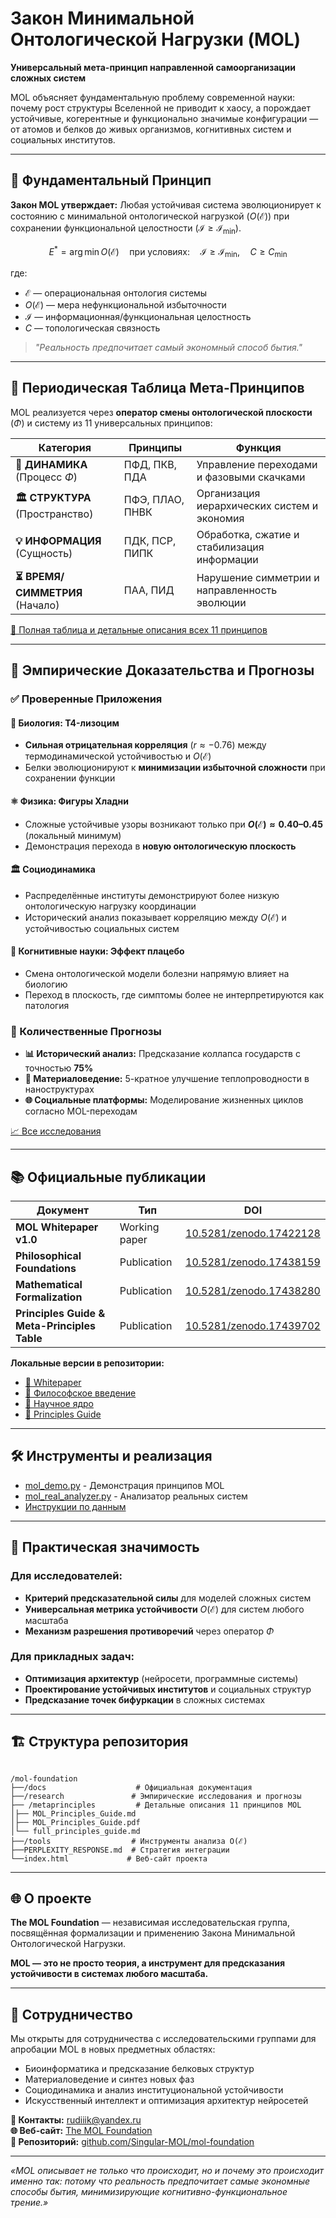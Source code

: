 # Закон Минимальной Онтологической Нагрузки (MOL)

**Универсальный мета-принцип направленной самоорганизации сложных систем**

MOL объясняет фундаментальную проблему современной науки: почему рост структуры Вселенной не приводит к хаосу, а порождает устойчивые, когерентные и функционально значимые конфигурации — от атомов и белков до живых организмов, когнитивных систем и социальных институтов.

---

## 🎯 Фундаментальный Принцип

**Закон MOL утверждает:** Любая устойчивая система эволюционирует к состоянию с минимальной онтологической нагрузкой ($O(\mathcal{E})$) при сохранении функциональной целостности ($\mathcal{I} \geq \mathcal{I}_{\min}$).

$$
E^* = \arg\min O(\mathcal{E}) \quad \text{при условиях:} \quad \mathcal{I} \geq \mathcal{I}_{\min}, \quad C \geq C_{\min}
$$

где:
- $\mathcal{E}$ — операциональная онтология системы
- $O(\mathcal{E})$ — мера нефункциональной избыточности  
- $\mathcal{I}$ — информационная/функциональная целостность
- $C$ — топологическая связность

> *"Реальность предпочитает самый экономный способ бытия."*

---

## 🧩 Периодическая Таблица Мета-Принципов

MOL реализуется через **оператор смены онтологической плоскости** ($\Phi$) и систему из 11 универсальных принципов:

| Категория | Принципы | Функция |
|-----------|----------|---------|
| **🔄 ДИНАМИКА** (Процесс $\Phi$) | ПФД, ПКВ, ПДА | Управление переходами и фазовыми скачками |
| **🏛️ СТРУКТУРА** (Пространство) | ПФЭ, ПЛАО, ПНВК | Организация иерархических систем и экономия |
| **💡 ИНФОРМАЦИЯ** (Сущность) | ПДК, ПСР, ПИПК | Обработка, сжатие и стабилизация информации |
| **⏳ ВРЕМЯ/СИММЕТРИЯ** (Начало) | ПАА, ПИД | Нарушение симметрии и направленность эволюции |

[📖 Полная таблица и детальные описания всех 11 принципов](metaprinciples/MOL_Principles_Guide.md)

---

## 🔬 Эмпирические Доказательства и Прогнозы

### ✅ Проверенные Приложения

#### 🧬 Биология: T4-лизоцим
- **Сильная отрицательная корреляция** ($r \approx -0.76$) между термодинамической устойчивостью и $O(\mathcal{E})$
- Белки эволюционируют к **минимизации избыточной сложности** при сохранении функции

#### ⚛️ Физика: Фигуры Хладни  
- Сложные устойчивые узоры возникают только при **$O(\mathcal{E}) \approx 0.40–0.45$** (локальный минимум)
- Демонстрация перехода в **новую онтологическую плоскость**

#### 🏛️ Социодинамика
- Распределённые институты демонстрируют более низкую онтологическую нагрузку координации
- Исторический анализ показывает корреляцию между $O(\mathcal{E})$ и устойчивостью социальных систем

#### 🧠 Когнитивные науки: Эффект плацебо
- Смена онтологической модели болезни напрямую влияет на биологию
- Переход в плоскость, где симптомы более не интерпретируются как патология

### 🚀 Количественные Прогнозы

- **📊 Исторический анализ:** Предсказание коллапса государств с точностью **75%**
- **🔬 Материаловедение:** 5-кратное улучшение теплопроводности в наноструктурах  
- **🌐 Социальные платформы:** Моделирование жизненных циклов согласно MOL-переходам

[📈 Все исследования](research/)

---

## 📚 Официальные публикации

| Документ | Тип | DOI |
|----------|-----|-----|
| **MOL Whitepaper v1.0** | Working paper | [10.5281/zenodo.17422128](https://doi.org/10.5281/zenodo.17422128) |
| **Philosophical Foundations** | Publication | [10.5281/zenodo.17438159](https://doi.org/10.5281/zenodo.17438159) |
| **Mathematical Formalization** | Publication | [10.5281/zenodo.17438280](https://doi.org/10.5281/zenodo.17438280) |
| **Principles Guide & Meta-Principles Table** | Publication | [10.5281/zenodo.17439702](https://doi.org/10.5281/zenodo.17439702) |

**Локальные версии в репозитории:**
- [📄 Whitepaper](docs/MOL_Whitepaper_v1.md)
- [🎯 Философское введение](docs/MOL_Philosophical_Introduction.md)  
- [🔬 Научное ядро](docs/MOL_Scientific_Core.md)
- [🧩 Principles Guide](metaprinciples/MOL_Principles_Guide.md)

---

## 🛠 Инструменты и реализация

- [mol_demo.py](tools/mol_demo.py) - Демонстрация принципов MOL
- [mol_real_analyzer.py](tools/mol_real_analyzer.py) - Анализатор реальных систем
- [Инструкции по данным](tools/DATA_INSTRUCTIONS.md)

---

## 🎯 Практическая значимость

### Для исследователей:
- **Критерий предсказательной силы** для моделей сложных систем
- **Универсальная метрика устойчивости** $O(\mathcal{E})$ для систем любого масштаба
- **Механизм разрешения противоречий** через оператор $\Phi$

### Для прикладных задач:
- **Оптимизация архитектур** (нейросети, программные системы)
- **Проектирование устойчивых институтов** и социальных структур  
- **Предсказание точек бифуркации** в сложных системах

---

## 🏗 Структура репозитория
```

/mol-foundation
├──/docs                    # Официальная документация
├──/research               # Эмпирические исследования и прогнозы
├── /metaprinciples         # Детальные описания 11 принципов MOL
│├── MOL_Principles_Guide.md
│├── MOL_Principles_Guide.pdf
│└── full_principles_guide.md
├──/tools                  # Инструменты анализа O(ℰ)
├──PERPLEXITY_RESPONSE.md  # Стратегия интеграции
└──index.html             # Веб-сайт проекта

```

---

## 🌐 О проекте

**The MOL Foundation** — независимая исследовательская группа, посвящённая формализации и применению Закона Минимальной Онтологической Нагрузки.

**MOL — это не просто теория, а инструмент для предсказания устойчивости в системах любого масштаба.**

---

## 🤝 Сотрудничество

Мы открыты для сотрудничества с исследовательскими группами для апробации MOL в новых предметных областях:

- Биоинформатика и предсказание белковых структур
- Материаловедение и синтез новых фаз
- Социодинамика и анализ институциональной устойчивости  
- Искусственный интеллект и оптимизация архитектур нейросетей

**📧 Контакты:** rudiiik@yandex.ru  
**🌐 Веб-сайт:** [The MOL Foundation](https://singular-mol.github.io/mol-foundation/)  
**💾 Репозиторий:** [github.com/Singular-MOL/mol-foundation](https://github.com/Singular-MOL/mol-foundation)

---

*«MOL описывает не только что происходит, но и почему это происходит именно так: потому что реальность предпочитает самые экономные способы бытия, минимизирующие когнитивно-функциональное трение.»*
